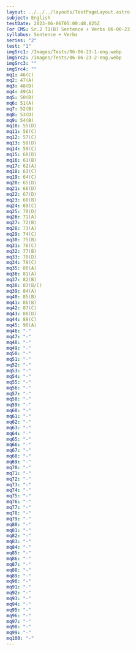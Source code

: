 ```yaml
---
layout: ../../../layouts/TestPageLayout.astro
subject: English
testDate: 2023-06-06T05:00:48.825Z
For CMS: Sr.2 T1(B) Sentence + Verbs 06-06-23
syllabus: Sentence + Verbs
series: "2"
test: "1"
imgSrc1: /Images/Tests/06-06-23-1-eng.webp
imgSrc2: /Images/Tests/06-06-23-2-eng.webp
imgSrc3: ""
imgSrc4: ""
mq1: 46(C)
mq2: 47(A)
mq3: 48(D)
mq4: 49(A)
mq5: 50(B)
mq6: 51(A)
mq7: 52(B)
mq8: 53(D)
mq9: 54(B)
mq10: 55(D)
mq11: 56(C)
mq12: 57(C)
mq13: 58(D)
mq14: 59(C)
mq15: 60(D)
mq16: 61(B)
mq17: 62(A)
mq18: 63(C)
mq19: 64(C)
mq20: 65(D)
mq21: 66(D)
mq22: 67(D)
mq23: 68(B)
mq24: 69(C)
mq25: 70(D)
mq26: 71(A)
mq27: 72(B)
mq28: 73(A)
mq29: 74(C)
mq30: 75(B)
mq31: 76(C)
mq32: 77(B)
mq33: 78(D)
mq34: 79(C)
mq35: 80(A)
mq36: 81(A)
mq37: 82(B)
mq38: 83(B/C)
mq39: 84(A)
mq40: 85(B)
mq41: 86(B)
mq42: 87(C)
mq43: 88(D)
mq44: 89(C)
mq45: 90(A)
mq46: "-"
mq47: "-"
mq48: "-"
mq49: "-"
mq50: "-"
mq51: "-"
mq52: "-"
mq53: "-"
mq54: "-"
mq55: "-"
mq56: "-"
mq57: "-"
mq58: "-"
mq59: "-"
mq60: "-"
mq61: "-"
mq62: "-"
mq63: "-"
mq64: "-"
mq65: "-"
mq66: "-"
mq67: "-"
mq68: "-"
mq69: "-"
mq70: "-"
mq71: "-"
mq72: "-"
mq73: "-"
mq74: "-"
mq75: "-"
mq76: "-"
mq77: "-"
mq78: "-"
mq79: "-"
mq80: "-"
mq81: "-"
mq82: "-"
mq83: "-"
mq84: "-"
mq85: "-"
mq86: "-"
mq87: "-"
mq88: "-"
mq89: "-"
mq90: "-"
mq91: "-"
mq92: "-"
mq93: "-"
mq94: "-"
mq95: "-"
mq96: "-"
mq97: "-"
mq98: "-"
mq99: "-"
mq100: "-"
---
```

